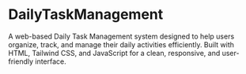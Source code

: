 # DailyTaskManagement
A web-based Daily Task Management system designed to help users organize, track, and manage their daily activities efficiently. Built with HTML, Tailwind CSS, and JavaScript for a clean, responsive, and user-friendly interface.
